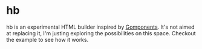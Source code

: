 # hb

hb is an experimental HTML builder inspired by [Gomponents](https://www.gomponents.com/).
It's not aimed at replacing it, I'm justing exploring the possibilities on this space.
Checkout the example to see how it works.

